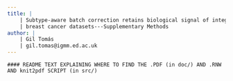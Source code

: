 ```yaml
---
title: |
    | Subtype-aware batch correction retains biological signal of integrated
    | breast cancer datasets---Supplementary Methods
author: |
    | Gil Tomás
    | gil.tomas@igmm.ed.ac.uk
---
```



    #### README TEXT EXPLAINING WHERE TO FIND THE .PDF (in doc/) AND .RNW AND knit2pdf SCRIPT (in src/)
